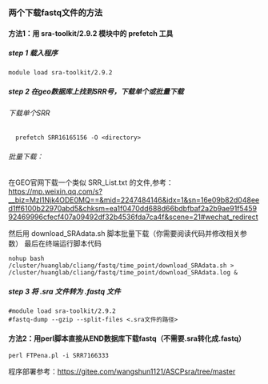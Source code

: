 
### **两个下载fastq文件的方法**

#### 方法1：用 sra-toolkit/2.9.2 模块中的 prefetch 工具


##### step 1 载入程序
```
module load sra-toolkit/2.9.2

```
##### step 2 在geo数据库上找到SRR号，下载单个或批量下载
###### 下载单个SRR
```
  prefetch SRR16165156 -O <directory>
```

###### 批量下载：
在GEO官网下载一个类似 SRR_List.txt 的文件,参考：https://mp.weixin.qq.com/s?__biz=MzI1Njk4ODE0MQ==&mid=2247484146&idx=1&sn=16e09b82d048eed1ff6100b22970abd5&chksm=ea1f0470dd688d66bdbfbaf2a2b9ae91f545992469996cfecf407a09492df32b4536fda7ca4f&scene=21#wechat_redirect

然后用 download_SRAdata.sh 脚本批量下载（你需要阅读代码并修改相关参数）
最后在终端运行脚本代码
```
nohup bash 
/cluster/huanglab/cliang/fastq/time_point/download_SRAdata.sh > /cluster/huanglab/cliang/fastq/time_point/download_SRAdata.log &

```

##### step 3 将 .sra 文件转为 .fastq 文件
```
#module load sra-toolkit/2.9.2
#fastq-dump --gzip --split-files <.sra文件的路径>
```

#### 方法2：用perl脚本直接从END数据库下载fastq（不需要.sra转化成.fastq）


```
perl FTPena.pl -i SRR7166333
```

程序部署参考：https://gitee.com/wangshun1121/ASCPsra/tree/master

